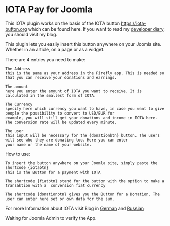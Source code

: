 # IOTA Pay for Joomla

This IOTA plugin works on the basis of the IOTA button https://iota-button.org which can be found here. If you want to read my [developer diary](https://short-aktien.de/iota-pay-wordpress-plugin-spenden-woocommerce/), you should visit my blog.

This plugin lets you easily insert this button anywhere on your Joomla site. Whether in an article, on a page or as a widget.
		
There are 4 entries you need to make: 

		
	The Address
	this is the same as your address in the Firefly app. This is needed so that you can receive your donations and earnings.
		 
	The amount
	here you enter the amount of IOTA you want to receive. It is calculated in the smallest form of IOTA.
		 
	The Currency
	specify here which currency you want to have, in case you want to give people the possibility to convert to USD/EUR for 		 
	example, you will still get your donations and income in IOTA here. The conversion rate will be updated every minute.
		 
	The user
	this input will be necessary for the {donationbtn} button. The users will see who they are donating too. Here you can enter
	your name or the name of your website.

How to use:
	 
	To insert the button anywhere on your Joomla site, simply paste the shortcode {iotabtn}
	This is the Button for a payment with IOTA
		 
	The shortcode {fiatbtn} stand for the button with the option to make a transaktion with a  conversion fiat currency 
		
	The shortcode {donationbtn} gives you the Button for a Donation. The user can enter here set or own data for the sum.
	
For more Information about IOTA visit Blog in [German](https://iota-kurs.de) and [Russian](https://russia.iota-kurs.de)

Waiting for Joomla Admin to verify the App.
